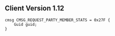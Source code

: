 ## Client Version 1.12

```rust,ignore
cmsg CMSG_REQUEST_PARTY_MEMBER_STATS = 0x27F {
    Guid guid;    
}

```
